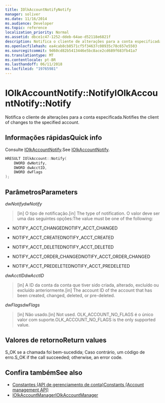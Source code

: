 ```yaml
---
title: IOlkAccountNotifyNotify
manager: soliver
ms.date: 11/16/2014
ms.audience: Developer
ms.topic: reference
localization_priority: Normal
ms.assetid: dbce1c47-1252-ddeb-64ae-d52118e6821f
description: Notifica o cliente de alterações para a conta especificada.
ms.openlocfilehash: ea4cab8cb8571cf5f34637c08935c78c657e5503
ms.sourcegitcommit: 9d60cd82b5413446e5bc8ace2cd689f683fb41a7
ms.translationtype: MT
ms.contentlocale: pt-BR
ms.lasthandoff: 06/11/2018
ms.locfileid: "19765981"
---
```

# <a name="iolkaccountnotifynotify"></a><span data-ttu-id="8905a-103">IOlkAccountNotify::Notify</span><span class="sxs-lookup"><span data-stu-id="8905a-103">IOlkAccountNotify::Notify</span></span>

<span data-ttu-id="8905a-104">Notifica o cliente de alterações para a conta especificada.</span><span class="sxs-lookup"><span data-stu-id="8905a-104">Notifies the client of changes to the specified account.</span></span>
  
## <a name="quick-info"></a><span data-ttu-id="8905a-105">Informações rápidas</span><span class="sxs-lookup"><span data-stu-id="8905a-105">Quick info</span></span>

<span data-ttu-id="8905a-106">Consulte [IOlkAccountNotify](iolkaccountnotify.md).</span><span class="sxs-lookup"><span data-stu-id="8905a-106">See [IOlkAccountNotify](iolkaccountnotify.md).</span></span>
  
```cpp
HRESULT IOlkAccount::Notify(  
    DWORD dwNotify, 
    DWORD dwAcctID, 
    DWORD dwFlags 
);

```

## <a name="parameters"></a><span data-ttu-id="8905a-107">Parâmetros</span><span class="sxs-lookup"><span data-stu-id="8905a-107">Parameters</span></span>

<span data-ttu-id="8905a-108">_dwNotify_</span><span class="sxs-lookup"><span data-stu-id="8905a-108">_dwNotify_</span></span>
  
> <span data-ttu-id="8905a-109">[in] O tipo de notificação.</span><span class="sxs-lookup"><span data-stu-id="8905a-109">[in] The type of notification.</span></span> <span data-ttu-id="8905a-110">O valor deve ser uma das seguintes opções:</span><span class="sxs-lookup"><span data-stu-id="8905a-110">The value must be one of the following:</span></span>
    
   - <span data-ttu-id="8905a-111">NOTIFY_ACCT_CHANGED</span><span class="sxs-lookup"><span data-stu-id="8905a-111">NOTIFY_ACCT_CHANGED</span></span> 
    
   - <span data-ttu-id="8905a-112">NOTIFY_ACCT_CREATED</span><span class="sxs-lookup"><span data-stu-id="8905a-112">NOTIFY_ACCT_CREATED</span></span> 
    
   - <span data-ttu-id="8905a-113">NOTIFY_ACCT_DELETED</span><span class="sxs-lookup"><span data-stu-id="8905a-113">NOTIFY_ACCT_DELETED</span></span>
    
   - <span data-ttu-id="8905a-114">NOTIFY_ACCT_ORDER_CHANGED</span><span class="sxs-lookup"><span data-stu-id="8905a-114">NOTIFY_ACCT_ORDER_CHANGED</span></span> 
    
   - <span data-ttu-id="8905a-115">NOTIFY_ACCT_PREDELETED</span><span class="sxs-lookup"><span data-stu-id="8905a-115">NOTIFY_ACCT_PREDELETED</span></span> 
    
 <span data-ttu-id="8905a-116">_dwAcctID_</span><span class="sxs-lookup"><span data-stu-id="8905a-116">_dwAcctID_</span></span>
  
> <span data-ttu-id="8905a-117">[in] A ID da conta da conta que tiver sido criada, alterado, excluído ou excluído anteriormente.</span><span class="sxs-lookup"><span data-stu-id="8905a-117">[in] The account ID of the account that has been created, changed, deleted, or pre-deleted.</span></span>
    
 <span data-ttu-id="8905a-118">_dwFlags_</span><span class="sxs-lookup"><span data-stu-id="8905a-118">_dwFlags_</span></span>
  
>  <span data-ttu-id="8905a-119">[in] Não usado.</span><span class="sxs-lookup"><span data-stu-id="8905a-119">[in] Not used.</span></span> <span data-ttu-id="8905a-120">OLK_ACCOUNT_NO_FLAGS é o único valor com suporte.</span><span class="sxs-lookup"><span data-stu-id="8905a-120">OLK_ACCOUNT_NO_FLAGS is the only supported value.</span></span> 
    
## <a name="return-values"></a><span data-ttu-id="8905a-121">Valores de retorno</span><span class="sxs-lookup"><span data-stu-id="8905a-121">Return values</span></span>

<span data-ttu-id="8905a-122">S_OK se a chamada foi bem-sucedida; Caso contrário, um código de erro.</span><span class="sxs-lookup"><span data-stu-id="8905a-122">S_OK if the call succeeded; otherwise, an error code.</span></span>
  
## <a name="see-also"></a><span data-ttu-id="8905a-123">Confira também</span><span class="sxs-lookup"><span data-stu-id="8905a-123">See also</span></span>

- [<span data-ttu-id="8905a-124">Constantes (API de gerenciamento de conta)</span><span class="sxs-lookup"><span data-stu-id="8905a-124">Constants (Account management API)</span></span>](constants-account-management-api.md)  
- [<span data-ttu-id="8905a-125">IOlkAccountManager</span><span class="sxs-lookup"><span data-stu-id="8905a-125">IOlkAccountManager</span></span>](iolkaccountmanager.md)


